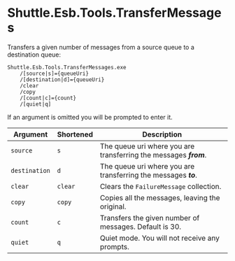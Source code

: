 # Shuttle.Esb.Tools.TransferMessages

Transfers a given number of messages from a source queue to a destination queue:

```
Shuttle.Esb.Tools.TransferMessages.exe 
	/[source|s]={queueUri} 
	/[destination|d]={queueUri}
	/clear
	/copy
	/[count|c]={count}
	/[quiet|q]
```

If an argument is omitted you will be prompted to enter it.

| Argument | Shortened | Description |
| --- | --- | --- |
| `source` | `s` | The queue uri where you are transferring the messages ***from***. |
| `destination` | `d` | The queue uri where you are transferring the messages ***to***. |
| `clear` | `clear` | Clears the `FailureMessage` collection. |
| `copy` | `copy` | Copies all the messages, leaving the original. |
| `count` | `c` | Transfers the given number of messages.  Default is 30. |
| `quiet` | `q` | Quiet mode.  You will not receive any prompts. |


